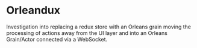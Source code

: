 # Orleandux

Investigation into replacing a redux store with an Orleans grain moving the processing of actions away from the UI layer and into an Orleans Grain/Actor connected via a WebSocket.
